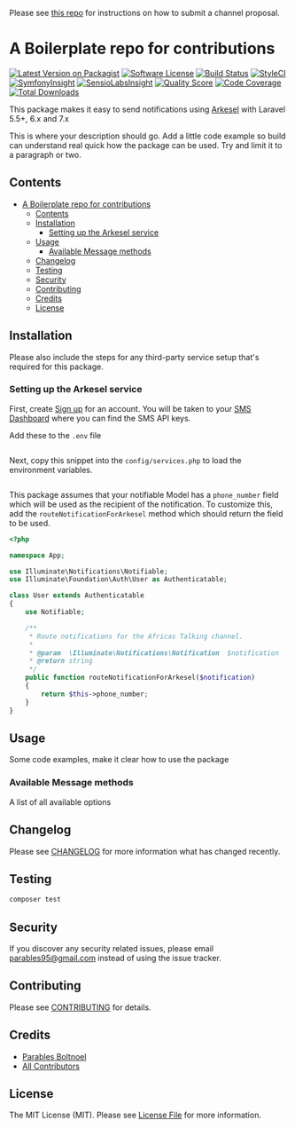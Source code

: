 Please see [this repo](https://github.com/laravel-notification-channels/channels) for instructions on how to submit a channel proposal.

# A Boilerplate repo for contributions

[![Latest Version on Packagist](https://img.shields.io/packagist/v/laravel-notification-channels/arkesel.svg?style=flat-square)](https://packagist.org/packages/laravel-notification-channels/arkesel)
[![Software License](https://img.shields.io/badge/license-MIT-brightgreen.svg?style=flat-square)](LICENSE.md)
[![Build Status](https://img.shields.io/travis/laravel-notification-channels/arkesel/master.svg?style=flat-square)](https://travis-ci.org/laravel-notification-channels/arkesel)
[![StyleCI](https://styleci.io/repos/:style_ci_id/shield)](https://styleci.io/repos/:style_ci_id)
[![SymfonyInsight](https://insight.symfony.com/projects/1d3afee3-9999-4c78-8305-f29bfde310dd/small.svg)](https://insight.symfony.com/projects/1d3afee3-9999-4c78-8305-f29bfde310dd)
[![SensioLabsInsight](https://img.shields.io/sensiolabs/i/:sensio_labs_id.svg?style=flat-square)](https://insight.sensiolabs.com/projects/:sensio_labs_id)
[![Quality Score](https://img.shields.io/scrutinizer/g/laravel-notification-channels/arkesel.svg?style=flat-square)](https://scrutinizer-ci.com/g/laravel-notification-channels/arkesel)
[![Code Coverage](https://img.shields.io/scrutinizer/coverage/g/laravel-notification-channels/arkesel/master.svg?style=flat-square)](https://scrutinizer-ci.com/g/laravel-notification-channels/arkesel/?branch=master)
[![Total Downloads](https://img.shields.io/packagist/dt/laravel-notification-channels/arkesel.svg?style=flat-square)](https://packagist.org/packages/laravel-notification-channels/arkesel)

This package makes it easy to send notifications using [Arkesel](https://arkesel.com/) with Laravel 5.5+, 6.x and 7.x

This is where your description should go. Add a little code example so build can understand real quick how the package can be used. Try and limit it to a paragraph or two.

## Contents

- [A Boilerplate repo for contributions](#a-boilerplate-repo-for-contributions)
  - [Contents](#contents)
  - [Installation](#installation)
    - [Setting up the Arkesel service](#setting-up-the-arkesel-service)
  - [Usage](#usage)
    - [Available Message methods](#available-message-methods)
  - [Changelog](#changelog)
  - [Testing](#testing)
  - [Security](#security)
  - [Contributing](#contributing)
  - [Credits](#credits)
  - [License](#license)

## Installation

Please also include the steps for any third-party service setup that's required for this package.

### Setting up the Arkesel service

First, create [Sign up](https://account.arkesel.com/signup) for an account. You will be taken to your [SMS Dashboard](https://sms.arkesel.com/user/sms-api/info) where you can find the SMS API keys.

Add these to the `.env` file

```env
```

Next, copy this snippet into the `config/services.php` to load the environment variables.

```php
```

This package assumes that your notifiable Model has a `phone_number` field which will be used as the recipient of the notification. To customize this, add the `routeNotificationForArkesel` method which should return the field to be used.

```php
<?php

namespace App;

use Illuminate\Notifications\Notifiable;
use Illuminate\Foundation\Auth\User as Authenticatable;

class User extends Authenticatable
{
    use Notifiable;

    /**
     * Route notifications for the Africas Talking channel.
     *
     * @param  \Illuminate\Notifications\Notification  $notification
     * @return string
     */
    public function routeNotificationForArkesel($notification)
    {
        return $this->phone_number;
    }
}
```

## Usage

Some code examples, make it clear how to use the package

### Available Message methods

A list of all available options

## Changelog

Please see [CHANGELOG](CHANGELOG.md) for more information what has changed recently.

## Testing

``` bash
composer test
```

## Security

If you discover any security related issues, please email parables95@gmail.com instead of using the issue tracker.

## Contributing

Please see [CONTRIBUTING](CONTRIBUTING.md) for details.

## Credits

- [Parables Boltnoel](https://github.com/parables)
- [All Contributors](../../contributors)

## License

The MIT License (MIT). Please see [License File](LICENSE.md) for more information.
